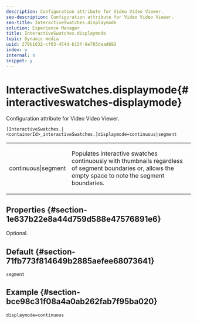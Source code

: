 ```yaml
---
description: Configuration attribute for Video Video Viewer.
seo-description: Configuration attribute for Video Video Viewer.
seo-title: InteractiveSwatches.displaymode
solution: Experience Manager
title: InteractiveSwatches.displaymode
topic: Dynamic media
uuid: 279b1632-cf03-454d-b15f-9e785daad692
index: y
internal: n
snippet: y
---
```


# InteractiveSwatches.displaymode{#interactiveswatches-displaymode}

Configuration attribute for Video Video Viewer.

 `[InteractiveSwatches.|<containerId>_interactiveSwatches.]displaymode=continuous|segment`

<table id="table_441553CD34C94A58A9D7CBF772DEDDB6"> 
 <tbody> 
  <tr> 
   <td colname="col1"> <p> <span class="codeph"> continuous|segment</span> </p> </td> 
   <td colname="col2"> <p> Populates interactive swatches continuously with thumbnails regardless of segment boundaries or, allows the empty space to note the segment boundaries. </p> </td> 
  </tr> 
 </tbody> 
</table>

## Properties {#section-1e637b22e8a44d759d588e47576891e6}

Optional.

## Default {#section-71fb773f814649b2885aefee68073641}

`segment`

## Example {#section-bce98c31f08a4a0ab262fab7f95ba020}

```
displaymode=continuous
```

